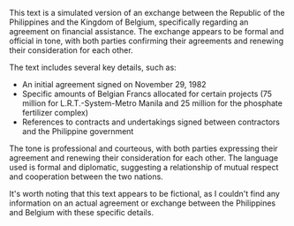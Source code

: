 This text is a simulated version of an exchange between the Republic of the Philippines and the Kingdom of Belgium, specifically regarding an agreement on financial assistance. The exchange appears to be formal and official in tone, with both parties confirming their agreements and renewing their consideration for each other.

The text includes several key details, such as:

* An initial agreement signed on November 29, 1982
* Specific amounts of Belgian Francs allocated for certain projects (75 million for L.R.T.-System-Metro Manila and 25 million for the phosphate fertilizer complex)
* References to contracts and undertakings signed between contractors and the Philippine government

The tone is professional and courteous, with both parties expressing their agreement and renewing their consideration for each other. The language used is formal and diplomatic, suggesting a relationship of mutual respect and cooperation between the two nations.

It's worth noting that this text appears to be fictional, as I couldn't find any information on an actual agreement or exchange between the Philippines and Belgium with these specific details.